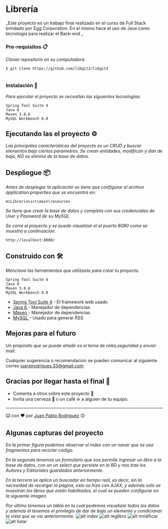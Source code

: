 # Librería
 
_Este proyecto es un trabajo final realizado en el curso de Full Stack brindado por Egg Corporation. En el mismo hace el uso de Java como tecnología para realizar el Back-end _
 
 
### Pre-requisitos 📋
 
_Clonar repositorio en su computadora._
 
 
```
$ git clone https://github.com/libgit2/libgit2
 
```
 
### Instalación 🔧
 
_Para ejecutar el proyecto se necesitan las siguientes tecnologías._
 
```
Spring Tool Suite 4
Java 8
Maven 3.8.6
MySQL Workbench 8.0
```
 
 
## Ejecutando las el proyecto ⚙️
 
_Las principales características del proyecto  es un CRUD y buscar elementos bajo ciertos parametros. Se crean entidades, modifican y dan de baja, NO se elimina de la base de datos._
 
 
## Despliegue 📦
_Antes de desplegar la aplicación se tiene que configurar el archivo application.properties que se encuentra en:_
```
miLibreria\src\main\resources
```
_Se tiene que crear la base de datos y completa con sus credenciales de User y Password de su MySQL_
 
_Se corre el proyecto y se puede visualizar el el puerto 8080 como se muestra a continuación._
 
```
http://localhost:8080/
```
 
## Construido con 🛠️
 
_Menciona las herramientas que utilizaste para crear tu proyecto._
 
```
Spring Tool Suite 4
Java 8
Maven 3.8.6
MySQL Workbench 8.0
```
 
 
 
* [Spring Tool Suite 4](https://spring.io/tools) - El framework web usado
* [Java 8 ](https://www.oracle.com/ar/java/technologies/javase/javase8-archive-downloads.html) - Manejador de dependencias
* [Maven ](https://maven.apache.org/) - Manejador de dependencias
* [MySQL ](https://dev.mysql.com/downloads/workbench/) - Usado para generar RSS
 
 
 
## Mejoras para el futuro
_Un propósito que se puede añadir es el tema de roles,seguridad y enviar mail._
 
 
 Cualquier sugerencia o recomendacion se pueden comunicar al siguiente correo juanprodrigues.33@gmail.com
 
 
## Gracias por llegar hasta el final 🎁
 
* Comenta a otros sobre este proyecto 📢
* Invita una cerveza 🍺 o un café ☕ a alguien de tu equipo.
 
 
 
---
⌨️ con ❤️ por [Juan Pablo Rodriguez](https://github.com/juanprodrigues) 😊
 
 
## Algunas capturas del proyecto
_En la primer figura podemos observar el index con un navar que se usa fragmentos para reciclar código._
 
_En la segunda tenemos un formulario que nos permite ingresar un libro a la base de datos, con un un select que persiste en la BD y nos trae los Autores y Editoriales guardados anteriormente._
 
_En la tercera se aplica un buscador en tiempo real, es decir, sin la necesidad de recargar la página, esto se hizo con AJAX, y además solo se muestran los libros que están habilitados, el cual se pueden configurar en la siguiente imagen._
 
_Por último tenemos un tabla en la cual podemos visualizar todos los datos y además él tenemos el privilegio de dar de baja un elemento y condicionar la vista que se vio anteriormente._
![alt index](https://i.ibb.co/TvfmzJ7/index.pngg)
![alt reglibro](https://i.ibb.co/VgstKTH/RegLibro.png)
![alt nnidificar](https://i.ibb.co/ZM8TWv3/modificar.png)
![alt listar](https://i.ibb.co/SsB9RJx/listar.png)

